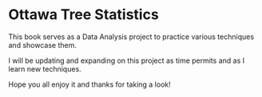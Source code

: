 # Ottawa Tree Statistics

This book serves as a Data Analysis project to practice various techniques and showcase them. 

I will be updating and expanding on this project as time permits and as I learn new techniques. 

Hope you all enjoy it and thanks for taking a look!

```{tableofcontents}
```
